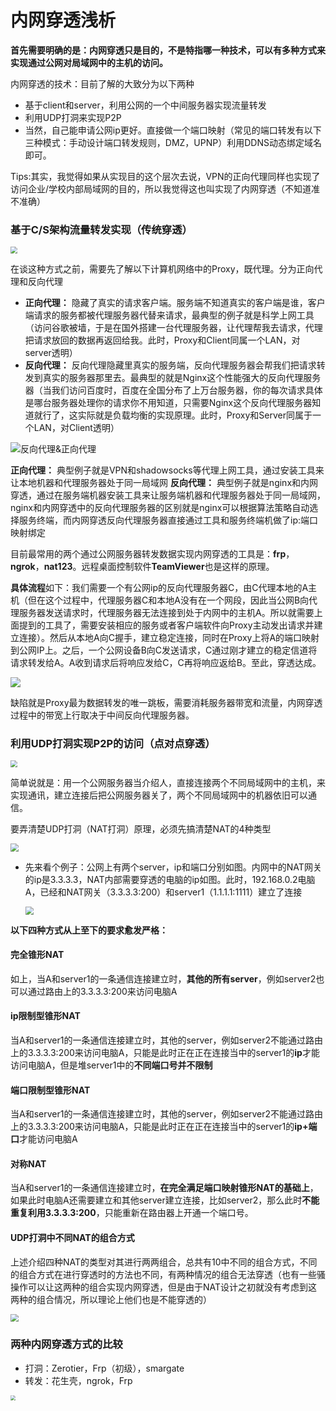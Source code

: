 # 内网穿透浅析


**首先需要明确的是：内网穿透只是目的，不是特指哪一种技术，可以有多种方式来实现通过公网对局域网中的主机的访问。**

内网穿透的技术：目前了解的大致分为以下两种

* 基于client和server，利用公网的一个中间服务器实现流量转发
* 利用UDP打洞来实现P2P
* 当然，自己能申请公网ip更好。直接做一个端口映射（常见的端口转发有以下三种模式：手动设计端口转发规则，DMZ，UPNP）利用DDNS动态绑定域名即可。

Tips:其实，我觉得如果从实现目的这个层次去说，VPN的正向代理同样也实现了访问企业/学校内部局域网的目的，所以我觉得这也叫实现了内网穿透（不知道准不准确）

### 基于C/S架构流量转发实现（传统穿透）

<img src="https://jack-blog-img.obs.cn-north-4.myhuaweicloud.com/github-page/img20201229113152.png" style="zoom: 67%;" />

在谈这种方式之前，需要先了解以下计算机网络中的Proxy，既代理。分为正向代理和反向代理

* **正向代理：** 隐藏了真实的请求客户端。服务端不知道真实的客户端是谁，客户端请求的服务都被代理服务器代替来请求，最典型的例子就是科学上网工具（访问谷歌被墙，于是在国外搭建一台代理服务器，让代理帮我去请求，代理把请求放回的数据再返回给我。此时，Proxy和Client同属一个LAN，对server透明）
* **反向代理：** 反向代理隐藏里真实的服务端，反向代理服务器会帮我们把请求转发到真实的服务器那里去。最典型的就是Nginx这个性能强大的反向代理服务器（当我们访问百度时，百度在全国分布了上万台服务器，你的每次请求具体是哪台服务器处理你的请求你不用知道，只需要Nginx这个反向代理服务器知道就行了，这实际就是负载均衡的实现原理。此时，Proxy和Server同属于一个LAN，对Client透明）

![反向代理&正向代理](https://jack-blog-img.obs.cn-north-4.myhuaweicloud.com/github-page/20190715113403480.png)

**正向代理：** 典型例子就是VPN和shadowsocks等代理上网工具，通过安装工具来让本地机器和代理服务器处于同一局域网
**反向代理：** 典型例子就是nginx和内网穿透，通过在服务端机器安装工具来让服务端机器和代理服务器处于同一局域网，nginx和内网穿透中的反向代理服务器的区别就是nginx可以根据算法策略自动选择服务终端，而内网穿透反向代理服务器直接通过工具和服务终端机做了ip:端口映射绑定

目前最常用的两个通过公网服务器转发数据实现内网穿透的工具是：**frp**，**ngrok**，**nat123**。远程桌面控制软件**TeamViewer**也是这样的原理。

**具体流程**如下：我们需要一个有公网ip的反向代理服务器C，由C代理本地的A主机（但在这个过程中，代理服务器C和本地A没有在一个网段，因此当公网B向代理服务器发送请求时，代理服务器无法连接到处于内网中的主机A。所以就需要上面提到的工具了，需要安装相应的服务或者客户端软件向Proxy主动发出请求并建立连接）。然后从本地A向C握手，建立稳定连接，同时在Proxy上将A的端口映射到公网IP上。之后，一个公网设备B向C发送请求，C通过刚才建立的稳定信道将请求转发给A。A收到请求后将响应发给C，C再将响应返给B。至此，穿透达成。

![](https://jack-blog-img.obs.cn-north-4.myhuaweicloud.com/github-page/img20201229095308.png)

缺陷就是Proxy最为数据转发的唯一跳板，需要消耗服务器带宽和流量，内网穿透过程中的带宽上行取决于中间反向代理服务器。

### 利用UDP打洞实现P2P的访问（点对点穿透）

<img src="https://jack-blog-img.obs.cn-north-4.myhuaweicloud.com/github-page/img20201229113151.png" style="zoom:67%;" />

简单说就是：用一个公网服务器当介绍人，直接连接两个不同局域网中的主机，来实现通讯，建立连接后把公网服务器关了，两个不同局域网中的机器依旧可以通信。

要弄清楚UDP打洞（NAT打洞）原理，必须先搞清楚NAT的4种类型

<img src="https://jack-blog-img.obs.cn-north-4.myhuaweicloud.com/github-page/img20201228094312.webp" style="zoom:80%;" />

* 先来看个例子：公网上有两个server，ip和端口分别如图。内网中的NAT网关的ip是3.3.3.3，NAT内部需要穿透的电脑的ip如图。此时，192.168.0.2电脑A，已经和NAT网关（3.3.3.3:200）和server1（1.1.1.1:1111）建立了连接

  <img src="https://jack-blog-img.obs.cn-north-4.myhuaweicloud.com/github-page/img20201228095516.png" style="zoom:80%;" />

**以下四种方式从上至下的要求愈发严格：**

#### 完全锥形NAT

如上，当A和server1的一条通信连接建立时，**其他的所有server**，例如server2也可以通过路由上的3.3.3.3:200来访问电脑A

#### ip限制型锥形NAT

当A和server1的一条通信连接建立时，其他的server，例如server2不能通过路由上的3.3.3.3:200来访问电脑A，只能是此时正在正在连接当中的server1的**ip**才能访问电脑A，但是堆server1中的**不同端口号并不限制**

#### 端口限制型锥形NAT

当A和server1的一条通信连接建立时，其他的server，例如server2不能通过路由上的3.3.3.3:200来访问电脑A，只能是此时正在正在连接当中的server1的**ip+端口**才能访问电脑A

#### 对称NAT

当A和server1的一条通信连接建立时，**在完全满足端口映射锥形NAT的基础上**，如果此时电脑A还需要建立和其他server建立连接，比如server2，那么此时**不能重复利用3.3.3.3:200**，只能重新在路由器上开通一个端口号。

#### UDP打洞中不同NAT的组合方式

上述介绍四种NAT的类型对其进行两两组合，总共有10中不同的组合方式，不同的组合方式在进行穿透时的方法也不同，有两种情况的组合无法穿透（也有一些骚操作可以让这两种的组合实现内网穿透，但是由于NAT设计之初就没有考虑到这两种的组合情况，所以理论上他们也是不能穿透的）

<img src="https://jack-blog-img.obs.cn-north-4.myhuaweicloud.com/github-page/img20201228102002.webp" style="zoom:80%;" />

### 两种内网穿透方式的比较

* 打洞：Zerotier，Frp（初级），smargate
* 转发：花生壳，ngrok，Frp

<img src="https://jack-blog-img.obs.cn-north-4.myhuaweicloud.com/github-page/img20201229113158.png" style="zoom: 50%;" />
